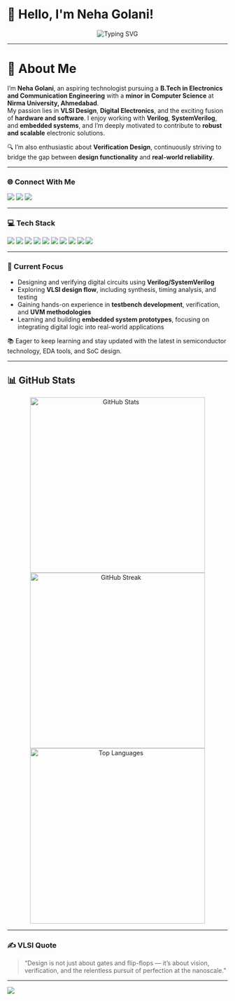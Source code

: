 # 👋 Hello, I'm Neha Golani!  
<div align="center">  
  <img src="https://readme-typing-svg.herokuapp.com?font=Montserrat&pause=1200&color=808080&center=true&vCenter=true&width=460&lines=Aspiring+Technologist;VLSI+Design+Passionate;Digital+Electronics+Enthusiast;Verification+%26+Innovation" alt="Typing SVG" />
</div>  

---

# 💫 About Me  
I’m **Neha Golani**, an aspiring technologist pursuing a **B.Tech in Electronics and Communication Engineering** with a **minor in Computer Science** at **Nirma University, Ahmedabad**.  
My passion lies in **VLSI Design**, **Digital Electronics**, and the exciting fusion of **hardware and software**. I enjoy working with **Verilog**, **SystemVerilog**, and **embedded systems**, and I’m deeply motivated to contribute to **robust and scalable** electronic solutions.  

🔍 I’m also enthusiastic about **Verification Design**, continuously striving to bridge the gap between **design functionality** and **real-world reliability**.  

---
### 🌐 Connect With Me  
<a href="https://linkedin.com/in/neha-golani-546308252"><img src="https://img.shields.io/badge/LinkedIn-Neha%20Golani-0A66C2?style=plastic&logo=linkedin&logoColor=white"></a> <a href="https://x.com/nehagolani19"><img src="https://img.shields.io/badge/X-@nehagolani19-000000?style=plastic&logo=X&logoColor=white"></a> <a href="mailto:nehagolani2005@gmail.com"><img src="https://img.shields.io/badge/Email-nehagolani2005@gmail.com-D14836?style=plastic&logo=gmail&logoColor=white"></a>

---

### 💻 Tech Stack  
<img src="https://img.shields.io/badge/C-00599C?style=plastic&logo=c&logoColor=white"/> <img src="https://img.shields.io/badge/C++-00599C?style=plastic&logo=c%2B%2B&logoColor=white"/> <img src="https://img.shields.io/badge/Python-3670A0?style=plastic&logo=python&logoColor=ffdd54"/> <img src="https://img.shields.io/badge/Verilog-8A2BE2?style=plastic&logoColor=white"/> <img src="https://img.shields.io/badge/SystemVerilog-800000?style=plastic&logoColor=white"/> <img src="https://img.shields.io/badge/Embedded_C-darkgreen?style=plastic&logo=c&logoColor=white"/> <img src="https://img.shields.io/badge/Assembly-808080?style=plastic&logoColor=white"/> <img src="https://img.shields.io/badge/Linux_Shell-333333?style=plastic&logo=linux&logoColor=white"/> <img src="https://img.shields.io/badge/SQL-07405E?style=plastic&logo=mysql&logoColor=white"/> <img src="https://img.shields.io/badge/MATLAB-e16737?style=plastic&logoColor=white"/>

---

### 🎯 Current Focus

- Designing and verifying digital circuits using **Verilog/SystemVerilog**  
- Exploring **VLSI design flow**, including synthesis, timing analysis, and testing  
- Gaining hands-on experience in **testbench development**, verification, and **UVM methodologies**  
- Learning and building **embedded system prototypes**, focusing on integrating digital logic into real-world applications  

📚 Eager to keep learning and stay updated with the latest in semiconductor technology, EDA tools, and SoC design.

---

## 📊 GitHub Stats  

<div align="center">

<a href="https://github.com/Nehagolani19">
  <img alt="GitHub Stats" src="https://github-readme-stats.vercel.app/api?username=Nehagolani19&show_icons=true&theme=onedark&hide_border=true&count_private=true&include_all_commits=true&card_width=400&hide=prs" width="400" />
</a>

<a href="https://github.com/Nehagolani19">
  <img alt="GitHub Streak" src="https://github-readme-streak-stats.herokuapp.com/?user=Nehagolani19&theme=onedark&hide_border=true" width="400" />
</a>

<a href="https://github.com/Nehagolani19">
  <img alt="Top Languages" src="https://github-readme-stats.vercel.app/api/top-langs/?username=Nehagolani19&layout=compact&theme=onedark&hide_border=true&card_width=400" width="400" />
</a>

</div>

---

### ✍️ VLSI Quote  
> “Design is not just about gates and flip-flops — it’s about vision, verification, and the relentless pursuit of perfection at the nanoscale.”  

---

[![](https://visitcount.itsvg.in/api?id=Nehagolani19&icon=0&color=0)](https://visitcount.itsvg.in)

<!-- Proudly created with GPRM ( https://gprm.itsvg.in ) -->
